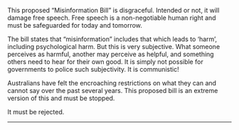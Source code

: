 This proposed “Misinformation Bill” is disgraceful. Intended or not, it will damage free speech. Free speech is a non-negotiable
human right and must be safeguarded for today and tomorrow.

The bill states that “misinformation” includes that which leads to ‘harm’, including psychological harm. But this is very subjective.
What someone perceives as harmful, another may perceive as helpful, and something others need to hear for their own good. It is
simply not possible for governments to police such subjectivity. It is communistic!

Australians have felt the encroaching restrictions on what they can and cannot say over the past several years. This proposed bill
is an extreme version of this and must be stopped.

It must be rejected.


-----

